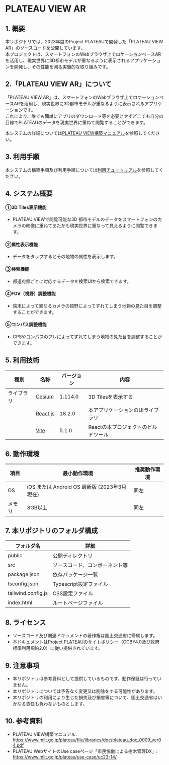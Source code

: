 # PLATEAU VIEW AR

## 1. 概要
本リポジトリでは、2023年度のProject PLATEAUで開発した「PLATEAU VIEW AR」のソースコードを公開しています。  
本プロジェクトは、スマートフォンのWebブラウザ上でロケーションベースARを活用し、現実世界に3D都市モデルが重なるように表示されるアプリケーションを開発し、その性能を測る実験的な取り組みです。


## 2.「PLATEAU VIEW AR」について

「PLATEAU VIEW AR」は、スマートフォンのWebブラウザ上でロケーションベースARを活用し、現実世界に3D都市モデルが重なるように表示されるアプリケーションです。  
これにより、誰でも簡単にアプリのダウンロード等を必要とせずどこでも自分の目線でPLATEAUのデータを現実世界に重ねて閲覧することができます。

本システムの詳細については[PLATEAU VIEW構築マニュアル](https://www.mlit.go.jp/plateau/file/libraries/doc/plateau_doc_0009_ver04.pdf)を参照してください。



## 3. 利用手順
本システムの構築手順及び利用手順については[利用チュートリアル](https://www.mlit.go.jp/plateau/learning/tpc02-2/)を参照してください。

## 4. システム概要

#### ①3D Tiles表示機能
- PLATEAU VIEWで閲覧可能な3D 都市モデルのデータをスマートフォンのカメラの映像に重ねてあたかも現実世界に重なって見えるように閲覧できます。

#### ②属性表示機能
- データをタップするとその地物の属性を表示します。

#### ③検索機能
- 都道府県ごとに対応するデータを検索UIから検索できます。

#### ④FOV（視野）調整機能　
- 端末によって異なるカメラの視野によってずれてしまう地物の見た目を調整することができます。

#### ⑤コンパス調整機能　
- GPSやコンパスのブレによってずれてしまう地物の見た目を調整することができます。


## 5. 利用技術

| 種別              | 名称   | バージョン | 内容 |
| ----------------- | --------|-------------|-----------------------------|
| ライブラリ       | [Cesium](https://cesium.com/platform/cesiumjs/) | 1.114.0 | 3D Tilesを表示する |
|        | [React.js](https://react.dev/) | 18.2.0 | 本アプリケーションのUIライブラリ |
| 　　　  | [Vite](https://vitejs.dev/) | 5.1.0 | Reactの本プロジェクトのビルドツール |


## 6. 動作環境 <!-- 動作環境についての仕様を記載ください。 -->
| 項目               | 最小動作環境                                                                                                                                                                                                                                                                                                                                    | 推奨動作環境                   | 
| ------------------ | ----------------------------------------------------------------------------------------------------------------------------------------------------------------------------------------------------------------------------------------------------------------------------------------------------------------------------------------------- | ------------------------------ | 
| OS                 | iOS または Android OS 最新版 (2023年3月現在)                                                                                                                                                                                                                                          |  同左 | 
| メモリ             | 8GB以上                                                                                                                                                                                                                                                                                                                                         | 同左                        |                  | 


## 7. 本リポジトリのフォルダ構成 <!-- 本GitHub上のソースファイルの構成を記載ください。 -->
| フォルダ名               | 詳細               | 
| ------------- | ------------ | 
| public | 公開ディレクトリ                                                                                                                                                                                                                                                                                                                  |  
| src  | ソースコード、コンポーネント等                                                                                                                                                                                                                                                                                                                          | 
| package.json  | 依存パッケージ一覧                                                                                                                                                                                                                                                                                                                             | 
| tsconfig.json  |  Typescript設定ファイル                                                                                                                                                                                                                                                                                                                             | 
| tailwind.config.js  | CSS設定ファイル                                                                                                                                                                                                                                                                                                                             | 
| index.html   | ルートページファイル                                                                                                                                                                                                                                                                                                                              | 


## 8. ライセンス

- ソースコード及び関連ドキュメントの著作権は国土交通省に帰属します。
- 本ドキュメントは[Project PLATEAUのサイトポリシー](https://www.mlit.go.jp/plateau/site-policy/)（CCBY4.0及び政府標準利用規約2.0）に従い提供されています。

## 9. 注意事項

- 本リポジトリは参考資料として提供しているものです。動作保証は行っていません。
- 本リポジトリについては予告なく変更又は削除をする可能性があります。
- 本リポジトリの利用により生じた損失及び損害等について、国土交通省はいかなる責任も負わないものとします。

## 10. 参考資料
- PLATEAU VIEW構築マニュアル: https://www.mlit.go.jp/plateau/file/libraries/doc/plateau_doc_0009_ver04.pdf
- PLATEAU WebサイトのUse caseページ「市民協働による樹木管理DX」: https://www.mlit.go.jp/plateau/use-case/uc23-14/
